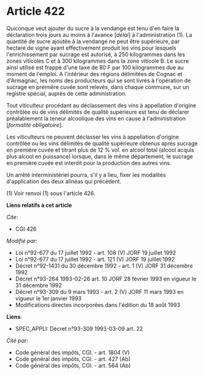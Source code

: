 # Article 422

Quiconque veut ajouter du sucre à la vendange est tenu d'en faire la déclaration trois jours au moins à l'avance [*délai*] à
l'administration (1). La quantité de sucre ajoutée à la vendange ne peut être supérieure, par hectare de vigne ayant
effectivement produit les vins pour lesquels l'enrichissement par sucrage est autorisé, à 250 kilogrammes dans les zones
viticoles C et à 300 kilogrammes dans la zone viticole B. Le sucre ainsi utilisé est frappé d'une taxe de 80 F par 100
kilogrammes due au moment de l'emploi. A l'intérieur des régions délimitées de Cognac et d'Armagnac, les noms des producteurs
qui se sont livrés à l'opération de sucrage en première cuvée sont relevés, dans chaque commune, sur un registre spécial,
auprès de cette administration. 

Tout viticulteur procédant au déclassement des vins à appellation d'origine contrôlée ou de vins délimités de qualité
supérieure est tenu de déclarer préalablement la teneur alcoolique des vins en cause à l'administration [*formalité
obligatoire*]. 

Les viticulteurs ne peuvent déclasser les vins à appellation d'origine contrôlée ou les vins délimités de qualité supérieure
obtenus après sucrage en première cuvée et titrant plus de 12 % vol. en alcool total (alcool acquis plus alcool en puissance)
lorsque, dans le même département, le sucrage en première cuvée est interdit pour la production des autres vins. 

Un arrêté interministériel pourra, s'il y a lieu, fixer les modalités d'application des deux alinéas qui précèdent.

(1) Voir renvoi (1) sous l'article 426.

**Liens relatifs à cet article**

_Cite_:

  - CGI 426

_Modifié par_:

  - Loi n°92-677 du 17 juillet 1992 - art. 108 (V) JORF 19 juillet 1992
  - Loi n°92-677 du 17 juillet 1992 - art. 121 (V) JORF 19 juillet 1992
  - Décret n°92-1431 du 30 décembre 1992 - art. 1 (V) JORF 31 décembre 1992
  - Décret n°93-264 1993-02-26 art. 10 JORF 28 février 1993 en vigueur le 31 décembre 1992
  - Décret n°93-309 du 9 mars 1993 - art. 2 (V) JORF 11 mars 1993 en vigueur le 1er janvier 1993
  - Modifications directes incorporées dans l'édition du 18 août 1993

**Liens**:

  - SPEC_APPLI: Décret n°93-309 1993-03-09 art. 22

_Cité par_:

  - Code général des impôts, CGI. - art. 1804 (V)
  - Code général des impôts, CGI. - art. 427 (Ab)
  - Code général des impôts, CGI. - art. 564 (Ab)
